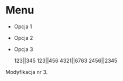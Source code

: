 Menu
====

- Opcja 1

- Opcja 2

- Opcja 3

  123||345
  123||456
  4321||6763
  2456||2345

Modyfikacja nr 3.
